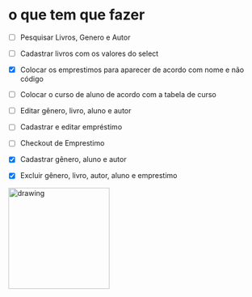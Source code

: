 # o que tem que fazer

- [ ] Pesquisar Livros, Genero e Autor
- [ ] Cadastrar livros com os valores do select
- [X] Colocar os emprestimos para aparecer de acordo com nome e não código
- [ ] Colocar o curso de aluno de acordo com a tabela de curso
- [ ] Editar gênero, livro, aluno e autor
- [ ] Cadastrar e editar empréstimo
- [ ] Checkout de Emprestimo
- [X] Cadastrar gênero, aluno e autor
- [X] Excluir gênero, livro, autor, aluno e emprestimo


<img src="https://data.whicdn.com/images/321668894/original.jpg" alt="drawing" width="200"/>

